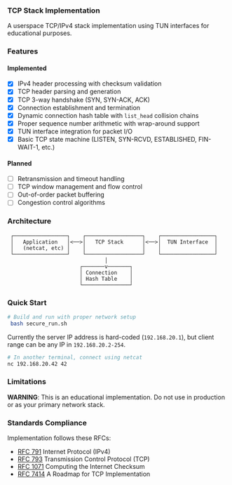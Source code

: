 ### TCP Stack Implementation
A userspace TCP/IPv4 stack implementation using TUN interfaces for educational purposes.

### Features
#### Implemented
- [x] IPv4 header processing with checksum validation
- [x] TCP header parsing and generation
- [x] TCP 3-way handshake (SYN, SYN-ACK, ACK)
- [x] Connection establishment and termination
- [x] Dynamic connection hash table with `list_head` collision chains
- [x] Proper sequence number arithmetic with wrap-around support
- [x] TUN interface integration for packet I/O
- [x] Basic TCP state machine (LISTEN, SYN-RCVD, ESTABLISHED, FIN-WAIT-1, etc.)

#### Planned
- [ ] Retransmission and timeout handling
- [ ] TCP window management and flow control
- [ ] Out-of-order packet buffering
- [ ] Congestion control algorithms

### Architecture
```
 ┌─────────────────┐    ┌──────────────────┐    ┌─────────────────┐
 │   Application   │<──>│   TCP Stack      │<──>│  TUN Interface  │
 │   (netcat, etc) │    │                  │    │                 │
 └─────────────────┘    └──────────────────┘    └─────────────────┘
                               │
                       ┌───────v───────┐
                       │ Connection    │
                       │ Hash Table    │
                       └───────────────┘
```
### Quick Start
```bash
# Build and run with proper network setup
 bash secure_run.sh
```
Currently the server IP address is hard-coded (`192.168.20.1`), but client range can be any IP in `192.168.20.2-254`.
```bash
# In another terminal, connect using netcat
nc 192.168.20.42 42
```

### Limitations
**WARNING**: This is an educational implementation. Do not use in production or as your primary network stack.

### Standards Compliance
Implementation follows these RFCs:
- [RFC 791](https://datatracker.ietf.org/doc/html/rfc791) Internet Protocol (IPv4)
- [RFC 793](https://datatracker.ietf.org/doc/html/rfc793) Transmission Control Protocol (TCP)
- [RFC 1071](https://www.rfc-editor.org/rfc/rfc1071) Computing the Internet Checksum
- [RFC 7414](https://datatracker.ietf.org/doc/html/rfc7414#section-2) A Roadmap for TCP Implementation
